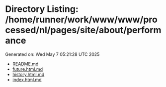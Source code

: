 # Directory Listing: /home/runner/work/www/www/processed/nl/pages/site/about/performance
Generated on: Wed May  7 05:21:28 UTC 2025

- [README.md](README.md)
- [future.html.md](future.html.md)
- [history.html.md](history.html.md)
- [index.html.md](index.html.md)
